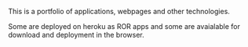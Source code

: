 This is a portfolio of applications, webpages and other technologies.

Some are deployed on heroku as ROR apps and some are avaialable for download and deployment in the browser.
